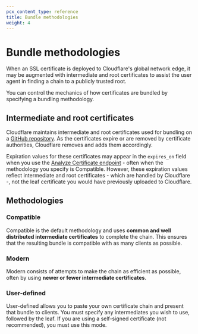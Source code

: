 ```yaml
---
pcx_content_type: reference
title: Bundle methodologies
weight: 4
---
```


# Bundle methodologies

When an SSL certificate is deployed to Cloudflare's global network edge, it may be augmented with intermediate and root certificates to assist the user agent in finding a chain to a publicly trusted root. 

You can control the mechanics of how certificates are bundled by specifying a bundling methodology.

## Intermediate and root certificates

Cloudflare maintains intermediate and root certificates used for bundling on a [GitHub repository](https://github.com/cloudflare/cfssl_trust). As the certificates expire or are removed by certificate authorities, Cloudflare removes and adds them accordingly.

Expiration values for these certificates may appear in the `expires_on` field when you use the [Analyze Certificate endpoint](https://developers.cloudflare.com/api/operations/analyze-certificate-analyze-certificate) - often when the methodology you specify is Compatible. However, these expiration values reflect intermediate and root certificates - which are handled by Cloudflare -, not the leaf certificate you would have previously uploaded to Cloudflare.

## Methodologies

### Compatible

Compatible is the default methodology and uses **common and well distributed intermediate certificates** to complete the chain. This  ensures that the resulting bundle is compatible with as many clients as possible.

### Modern

Modern consists of attempts to make the chain as efficient as possible, often by using **newer or fewer intermediate certificates**.

### User-defined

User-defined allows you to paste your own certificate chain and present that bundle to clients. You must specify any intermediates you wish to use, followed by the leaf. If you are using a self-signed certificate (not recommended), you must use this mode.
